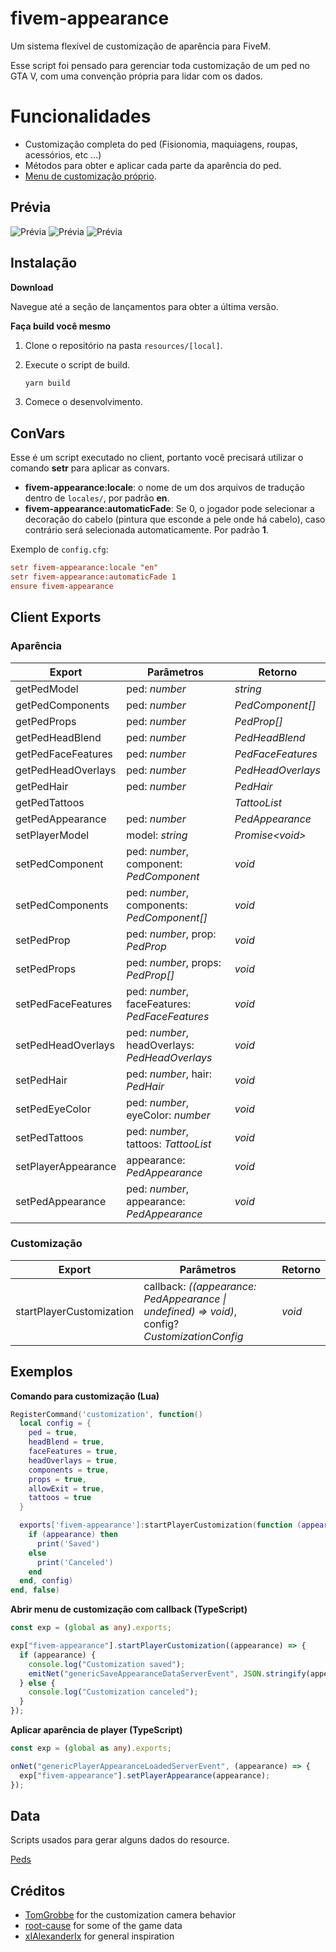 # fivem-appearance

Um sistema flexível de customização de aparência para FiveM.

Esse script foi pensado para gerenciar toda customização de um ped no GTA V, com uma convenção própria para lidar com os dados.

# Funcionalidades

- Customização completa do ped (Fisionomia, maquiagens, roupas, acessórios, etc ...)
- Métodos para obter e aplicar cada parte da aparência do ped.
- [Menu de customização próprio](https://streamable.com/t59gdt "Menu de customização").

## Prévia

![Prévia](https://imgur.com/VgNAvgC.png "Prévia do menu de customização")
![Prévia](https://i.imgur.com/wzY7XNu.png "Prévia da seção de aparência")
![Prévia](https://imgur.com/B0m6g6q.png "Prévia da tela de confirmação")

## Instalação

**Download**

Navegue até a seção de lançamentos para obter a última versão.

**Faça build você mesmo**

1. Clone o repositório na pasta `resources/[local]`.
2. Execute o script de build.

   ```bash
   yarn build
   ```

3. Comece o desenvolvimento.

## ConVars

Esse é um script executado no client, portanto você precisará utilizar o comando **setr** para aplicar as convars.

- **fivem-appearance:locale**: o nome de um dos arquivos de tradução dentro de `locales/`, por padrão **en**.
- **fivem-appearance:automaticFade**: Se 0, o jogador pode selecionar a decoração do cabelo (pintura que esconde a pele onde há cabelo), caso contrário será selecionada automaticamente. Por padrão **1**.

Exemplo de `config.cfg`:

```cfg
setr fivem-appearance:locale "en"
setr fivem-appearance:automaticFade 1
ensure fivem-appearance
```

## Client Exports

### Aparência

| Export              | Parâmetros                                     | Retorno           |
| ------------------- | ---------------------------------------------- | ----------------- |
| getPedModel         | ped: _number_                                  | _string_          |
| getPedComponents    | ped: _number_                                  | _PedComponent[]_  |
| getPedProps         | ped: _number_                                  | _PedProp[]_       |
| getPedHeadBlend     | ped: _number_                                  | _PedHeadBlend_    |
| getPedFaceFeatures  | ped: _number_                                  | _PedFaceFeatures_ |
| getPedHeadOverlays  | ped: _number_                                  | _PedHeadOverlays_ |
| getPedHair          | ped: _number_                                  | _PedHair_         |
| getPedTattoos       |                                                | _TattooList_      |
| getPedAppearance    | ped: _number_                                  | _PedAppearance_   |
| setPlayerModel      | model: _string_                                | _Promise\<void\>_ |
| setPedComponent     | ped: _number_, component: _PedComponent_       | _void_            |
| setPedComponents    | ped: _number_, components: _PedComponent[]_    | _void_            |
| setPedProp          | ped: _number_, prop: _PedProp_                 | _void_            |
| setPedProps         | ped: _number_, props: _PedProp[]_              | _void_            |
| setPedFaceFeatures  | ped: _number_, faceFeatures: _PedFaceFeatures_ | _void_            |
| setPedHeadOverlays  | ped: _number_, headOverlays: _PedHeadOverlays_ | _void_            |
| setPedHair          | ped: _number_, hair: _PedHair_                 | _void_            |
| setPedEyeColor      | ped: _number_, eyeColor: _number_              | _void_            |
| setPedTattoos       | ped: _number_, tattoos: _TattooList_           | _void_            |
| setPlayerAppearance | appearance: _PedAppearance_                    | _void_            |
| setPedAppearance    | ped: _number_, appearance: _PedAppearance_     | _void_            |

### Customização

| Export                   | Parâmetros                                                                                    | Retorno |
| ------------------------ | --------------------------------------------------------------------------------------------- | ------- |
| startPlayerCustomization | callback: _((appearance: PedAppearance \| undefined) => void)_, config? _CustomizationConfig_ | _void_  |

## Exemplos

**Comando para customização (Lua)**

```lua
RegisterCommand('customization', function()
  local config = {
    ped = true,
    headBlend = true,
    faceFeatures = true,
    headOverlays = true,
    components = true,
    props = true,
    allowExit = true,
    tattoos = true
  }

  exports['fivem-appearance']:startPlayerCustomization(function (appearance)
    if (appearance) then
      print('Saved')
    else
      print('Canceled')
    end
  end, config)
end, false)
```

**Abrir menu de customização com callback (TypeScript)**

```typescript
const exp = (global as any).exports;

exp["fivem-appearance"].startPlayerCustomization((appearance) => {
  if (appearance) {
    console.log("Customization saved");
    emitNet("genericSaveAppearanceDataServerEvent", JSON.stringify(appearance));
  } else {
    console.log("Customization canceled");
  }
});
```

**Aplicar aparência de player (TypeScript)**

```typescript
const exp = (global as any).exports;

onNet("genericPlayerAppearanceLoadedServerEvent", (appearance) => {
  exp["fivem-appearance"].setPlayerAppearance(appearance);
});
```

## Data

Scripts usados para gerar alguns dados do resource.

[Peds](https://gist.github.com/snakewiz/b37a18e92cc0b112ce0fa57b1096b96b "Gist")

## Créditos

- [TomGrobbe](https://github.com/TomGrobbe) for the customization camera behavior
- [root-cause](https://github.com/root-cause) for some of the game data
- [xIAlexanderIx](https://github.com/xIAlexanderIx) for general inspiration
